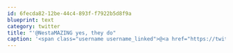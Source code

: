```yaml
---
id: 6fecda82-12be-44c4-893f-f7922b5d8f9a
blueprint: text
category: twitter
title: "'@NestaMAZING yes, they do"
caption: '<span class="username username_linked">@<a href="https://twitter.com/NestaMAZING" title="Nesta">NestaMAZING</a></span> yes, they do'
---
```

